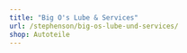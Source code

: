 ```yaml
---
title: "Big O's Lube & Services"
url: /stephenson/big-os-lube-und-services/
shop: Autoteile
---
```

